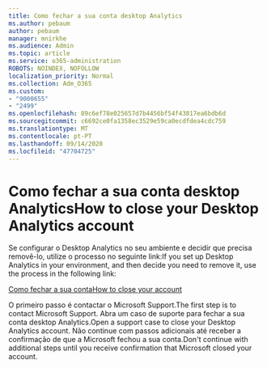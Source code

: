 ```yaml
---
title: Como fechar a sua conta desktop Analytics
ms.author: pebaum
author: pebaum
manager: mnirkhe
ms.audience: Admin
ms.topic: article
ms.service: o365-administration
ROBOTS: NOINDEX, NOFOLLOW
localization_priority: Normal
ms.collection: Adm_O365
ms.custom:
- "9000655"
- "2499"
ms.openlocfilehash: 89c6ef78e025657d7b4456bf54f43817ea6bdb6d
ms.sourcegitcommit: c6692ce0fa1358ec3529e59ca0ecdfdea4cdc759
ms.translationtype: MT
ms.contentlocale: pt-PT
ms.lasthandoff: 09/14/2020
ms.locfileid: "47704725"
---
```

# <a name="how-to-close-your-desktop-analytics-account"></a><span data-ttu-id="ebb5f-102">Como fechar a sua conta desktop Analytics</span><span class="sxs-lookup"><span data-stu-id="ebb5f-102">How to close your Desktop Analytics account</span></span>

<span data-ttu-id="ebb5f-103">Se configurar o Desktop Analytics no seu ambiente e decidir que precisa removê-lo, utilize o processo no seguinte link:</span><span class="sxs-lookup"><span data-stu-id="ebb5f-103">If you set up Desktop Analytics in your environment, and then decide you need to remove it, use the process in the following link:</span></span>

[<span data-ttu-id="ebb5f-104">Como fechar a sua conta</span><span class="sxs-lookup"><span data-stu-id="ebb5f-104">How to close your account</span></span>](https://docs.microsoft.com/configmgr/desktop-analytics/account-close)

<span data-ttu-id="ebb5f-105">O primeiro passo é contactar o Microsoft Support.</span><span class="sxs-lookup"><span data-stu-id="ebb5f-105">The first step is to contact Microsoft Support.</span></span> <span data-ttu-id="ebb5f-106">Abra um caso de suporte para fechar a sua conta desktop Analytics.</span><span class="sxs-lookup"><span data-stu-id="ebb5f-106">Open a support case to close your Desktop Analytics account.</span></span> <span data-ttu-id="ebb5f-107">Não continue com passos adicionais até receber a confirmação de que a Microsoft fechou a sua conta.</span><span class="sxs-lookup"><span data-stu-id="ebb5f-107">Don't continue with additional steps until you receive confirmation that Microsoft closed your account.</span></span>